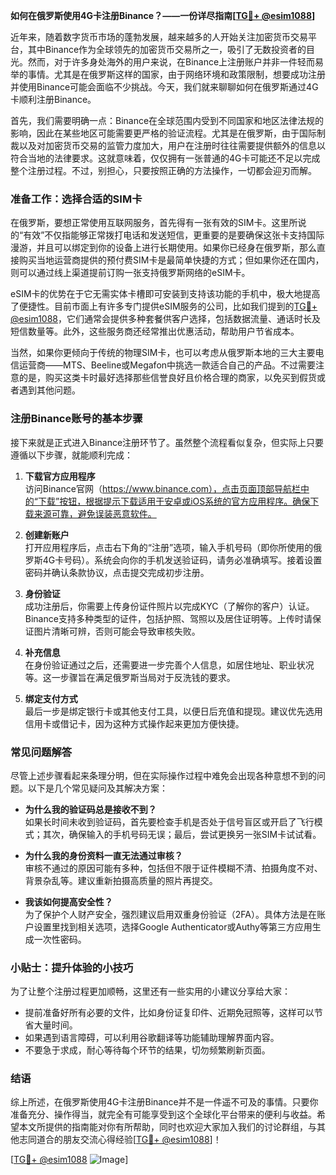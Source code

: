 **如何在俄罗斯使用4G卡注册Binance？——一份详尽指南[[TG💪+ @esim1088](https://t.me/s/esim1088)]**

近年来，随着数字货币市场的蓬勃发展，越来越多的人开始关注加密货币交易平台，其中Binance作为全球领先的加密货币交易所之一，吸引了无数投资者的目光。然而，对于许多身处海外的用户来说，在Binance上注册账户并非一件轻而易举的事情。尤其是在俄罗斯这样的国家，由于网络环境和政策限制，想要成功注册并使用Binance可能会面临不少挑战。今天，我们就来聊聊如何在俄罗斯通过4G卡顺利注册Binance。

首先，我们需要明确一点：Binance在全球范围内受到不同国家和地区法律法规的影响，因此在某些地区可能需要更严格的验证流程。尤其是在俄罗斯，由于国际制裁以及对加密货币交易的监管力度加大，用户在注册时往往需要提供额外的信息以符合当地的法律要求。这就意味着，仅仅拥有一张普通的4G卡可能还不足以完成整个注册过程。不过，别担心，只要按照正确的方法操作，一切都会迎刃而解。

### 准备工作：选择合适的SIM卡

在俄罗斯，要想正常使用互联网服务，首先得有一张有效的SIM卡。这里所说的“有效”不仅指能够正常拨打电话和发送短信，更重要的是要确保这张卡支持国际漫游，并且可以绑定到你的设备上进行长期使用。如果你已经身在俄罗斯，那么直接购买当地运营商提供的预付费SIM卡是最简单快捷的方式；但如果你还在国内，则可以通过线上渠道提前订购一张支持俄罗斯网络的eSIM卡。

eSIM卡的优势在于它无需实体卡槽即可安装到支持该功能的手机中，极大地提高了便捷性。目前市面上有许多专门提供eSIM服务的公司，比如我们提到的[TG💪+ @esim1088](https://t.me/s/esim1088)，它们通常会提供多种套餐供客户选择，包括数据流量、通话时长及短信数量等。此外，这些服务商还经常推出优惠活动，帮助用户节省成本。

当然，如果你更倾向于传统的物理SIM卡，也可以考虑从俄罗斯本地的三大主要电信运营商——MTS、Beeline或Megafon中挑选一款适合自己的产品。不过需要注意的是，购买这类卡时最好选择那些信誉良好且价格合理的商家，以免买到假货或者遇到其他问题。

### 注册Binance账号的基本步骤

接下来就是正式进入Binance注册环节了。虽然整个流程看似复杂，但实际上只要遵循以下步骤，就能顺利完成：

1. **下载官方应用程序**  
   访问Binance官网（https://www.binance.com），点击页面顶部导航栏中的“下载”按钮，根据提示下载适用于安卓或iOS系统的官方应用程序。确保下载来源可靠，避免误装恶意软件。

2. **创建新账户**  
   打开应用程序后，点击右下角的“注册”选项，输入手机号码（即你所使用的俄罗斯4G卡号码）。系统会向你的手机发送验证码，请务必准确填写。接着设置密码并确认条款协议，点击提交完成初步注册。

3. **身份验证**  
   成功注册后，你需要上传身份证件照片以完成KYC（了解你的客户）认证。Binance支持多种类型的证件，包括护照、驾照以及居住证明等。上传时请保证图片清晰可辨，否则可能会导致审核失败。

4. **补充信息**  
   在身份验证通过之后，还需要进一步完善个人信息，如居住地址、职业状况等。这一步骤旨在满足俄罗斯当局对于反洗钱的要求。

5. **绑定支付方式**  
   最后一步是绑定银行卡或其他支付工具，以便日后充值和提现。建议优先选用信用卡或借记卡，因为这种方式操作起来更加方便快捷。

### 常见问题解答

尽管上述步骤看起来条理分明，但在实际操作过程中难免会出现各种意想不到的问题。以下是几个常见疑问及其解决方案：

- **为什么我的验证码总是接收不到？**  
  如果长时间未收到验证码，首先要检查手机是否处于信号盲区或开启了飞行模式；其次，确保输入的手机号码无误；最后，尝试更换另一张SIM卡试试看。

- **为什么我的身份资料一直无法通过审核？**  
  审核不通过的原因可能有多种，包括但不限于证件模糊不清、拍摄角度不对、背景杂乱等。建议重新拍摄高质量的照片再提交。

- **我该如何提高安全性？**  
  为了保护个人财产安全，强烈建议启用双重身份验证（2FA）。具体方法是在账户设置里找到相关选项，选择Google Authenticator或Authy等第三方应用生成一次性密码。

### 小贴士：提升体验的小技巧

为了让整个注册过程更加顺畅，这里还有一些实用的小建议分享给大家：

- 提前准备好所有必要的文件，比如身份证复印件、近期免冠照等，这样可以节省大量时间。
- 如果遇到语言障碍，可以利用谷歌翻译等功能辅助理解界面内容。
- 不要急于求成，耐心等待每个环节的结果，切勿频繁刷新页面。

### 结语

综上所述，在俄罗斯使用4G卡注册Binance并不是一件遥不可及的事情。只要你准备充分、操作得当，就完全有可能享受到这个全球化平台带来的便利与收益。希望本文所提供的指南能对你有所帮助，同时也欢迎大家加入我们的讨论群组，与其他志同道合的朋友交流心得经验[[TG💪+ @esim1088](https://t.me/s/esim1088)]！

[[TG💪+ @esim1088](https://t.me/s/esim1088) ![Image](https://i.postimg.cc/4NQfJmqS/Snipaste-2025-05-13-00-14-12.png)]